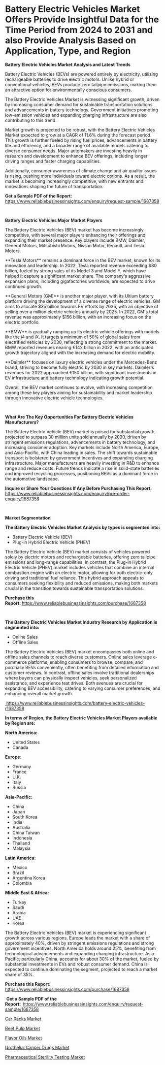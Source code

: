 <p><h1>Battery Electric Vehicles Market Offers Provide Insightful Data for the Time Period from 2024 to 2031 and also Provide Analysis Based on Application, Type, and Region</h1></p><p><strong>Battery Electric Vehicles Market Analysis and Latest Trends</strong></p>
<p><p>Battery Electric Vehicles (BEVs) are powered entirely by electricity, utilizing rechargeable batteries to drive electric motors. Unlike hybrid or conventional vehicles, BEVs produce zero tailpipe emissions, making them an attractive option for environmentally conscious consumers. </p><p>The Battery Electric Vehicles Market is witnessing significant growth, driven by increasing consumer demand for sustainable transportation solutions and advancements in battery technology. Government initiatives promoting low-emission vehicles and expanding charging infrastructure are also contributing to this trend. </p><p>Market growth is projected to be robust, with the Battery Electric Vehicles Market expected to grow at a CAGR of 11.6% during the forecast period. This growth is further fueled by rising fuel prices, advancements in battery life and efficiency, and a broader range of available models catering to diverse consumer needs. Major automakers are investing heavily in research and development to enhance BEV offerings, including longer driving ranges and faster charging capabilities. </p><p>Additionally, consumer awareness of climate change and air quality issues is rising, pushing more individuals toward electric options. As a result, the market is becoming increasingly competitive, with new entrants and innovations shaping the future of transportation.</p></p>
<p><strong>Get a Sample PDF of the Report:&nbsp;</strong> <a href="https://www.reliablebusinessinsights.com/enquiry/request-sample/1687358?utm_campaign=1119&utm_medium=2&utm_source=Github&utm_content=ia&utm_term=02112024&utm_id=battery-electric-vehicles">https://www.reliablebusinessinsights.com/enquiry/request-sample/1687358</a></p>
<p>&nbsp;</p>
<p><strong>Battery Electric Vehicles Major Market Players</strong></p>
<p><p>The Battery Electric Vehicles (BEV) market has become increasingly competitive, with several major players enhancing their offerings and expanding their market presence. Key players include BMW, Daimler, General Motors, Mitsubishi Motors, Nissan Motor, Renault, and Tesla Motors.</p><p>**Tesla Motors** remains a dominant force in the BEV market, known for its innovation and leadership. In 2022, Tesla reported revenue exceeding $80 billion, fueled by strong sales of its Model 3 and Model Y, which have helped it capture a significant market share. The company's aggressive expansion plans, including gigafactories worldwide, are expected to drive continued growth.</p><p>**General Motors (GM)** is another major player, with its Ultium battery platform driving the development of a diverse range of electric vehicles. GM aims to allocate $35 billion towards EV efforts by 2025, with an objective of selling over a million electric vehicles annually by 2025. In 2022, GM's total revenue was approximately $156 billion, with an increasing focus on the electric portfolio.</p><p>**BMW** is gradually ramping up its electric vehicle offerings with models like the i4 and iX. It targets a minimum of 50% of global sales from electrified vehicles by 2030, reflecting a strong commitment to the market. BMW reported revenues nearing €142 billion in 2022, with an anticipated growth trajectory aligned with the increasing demand for electric mobility.</p><p>**Daimler** focuses on luxury electric vehicles under the Mercedes-Benz brand, striving to become fully electric by 2030 in key markets. Daimler's revenues for 2022 approached €150 billion, with significant investments in EV infrastructure and battery technology indicating growth potential.</p><p>Overall, the BEV market continues to evolve, with increasing competition among these key players aiming for sustainability and market leadership through innovative electric vehicle technologies.</p></p>
<p>&nbsp;</p>
<p><strong>What Are The Key Opportunities For Battery Electric Vehicles Manufacturers?</strong></p>
<p><p>The Battery Electric Vehicle (BEV) market is poised for substantial growth, projected to surpass 30 million units sold annually by 2030, driven by stringent emissions regulations, advancements in battery technology, and increasing consumer adoption. Key markets include North America, Europe, and Asia-Pacific, with China leading in sales. The shift towards sustainable transport is bolstered by government incentives and expanding charging infrastructure. Major manufacturers are heavily investing in R&D to enhance range and reduce costs. Future trends indicate a rise in solid-state batteries and improved recycling processes, positioning BEVs as a dominant force in the automotive landscape.</p></p>
<p><strong>Inquire or Share Your Questions If Any Before Purchasing This Report:</strong> <a href="https://www.reliablebusinessinsights.com/enquiry/pre-order-enquiry/1687358?utm_campaign=1119&utm_medium=2&utm_source=Github&utm_content=ia&utm_term=02112024&utm_id=battery-electric-vehicles">https://www.reliablebusinessinsights.com/enquiry/pre-order-enquiry/1687358</a></p>
<p>&nbsp;</p>
<p><strong>Market Segmentation</strong></p>
<p><strong>The Battery Electric Vehicles Market Analysis by types is segmented into:</strong></p>
<p><ul><li>Battery Electric Vehicle (BEV)</li><li>Plug-in Hybrid Electric Vehicle (PHEV)</li></ul></p>
<p><p>The Battery Electric Vehicle (BEV) market consists of vehicles powered solely by electric motors and rechargeable batteries, offering zero tailpipe emissions and long-range capabilities. In contrast, the Plug-in Hybrid Electric Vehicle (PHEV) market includes vehicles that combine an internal combustion engine with an electric motor, allowing for both electric-only driving and traditional fuel reliance. This hybrid approach appeals to consumers seeking flexibility and reduced emissions, making both markets crucial in the transition towards sustainable transportation solutions.</p></p>
<p><strong>Purchase this Report:&nbsp;</strong><a href="https://www.reliablebusinessinsights.com/purchase/1687358?utm_campaign=1119&utm_medium=2&utm_source=Github&utm_content=ia&utm_term=02112024&utm_id=battery-electric-vehicles">https://www.reliablebusinessinsights.com/purchase/1687358</a></p>
<p>&nbsp;</p>
<p><strong>The Battery Electric Vehicles Market Industry Research by Application is segmented into:</strong></p>
<p><ul><li>Online Sales</li><li>Offline Sales</li></ul></p>
<p><p>The Battery Electric Vehicles (BEV) market encompasses both online and offline sales channels to reach diverse customers. Online sales leverage e-commerce platforms, enabling consumers to browse, compare, and purchase BEVs conveniently, often benefiting from detailed information and customer reviews. In contrast, offline sales involve traditional dealerships where buyers can physically inspect vehicles, seek personalized assistance, and experience test drives. Both avenues are crucial for expanding BEV accessibility, catering to varying consumer preferences, and enhancing overall market growth.</p></p>
<p><a href="https://www.reliablebusinessinsights.com/battery-electric-vehicles-r1687358?utm_campaign=1119&utm_medium=2&utm_source=Github&utm_content=ia&utm_term=02112024&utm_id=battery-electric-vehicles">&nbsp;https://www.reliablebusinessinsights.com/battery-electric-vehicles-r1687358</a></p>
<p><strong>In terms of Region, the Battery Electric Vehicles Market Players available by Region are:</strong></p>
<p>
    <p> <strong> North America: </strong>
        <ul>
            <li>United States</li>
            <li>Canada</li>
        </ul>
        </p> 
    <p> <strong> Europe: </strong>
        <ul>
            <li>Germany</li>
            <li>France</li>
            <li>U.K.</li>
            <li>Italy</li>
            <li>Russia</li>
        </ul>
        </p> 
    <p> <strong> Asia-Pacific: </strong>
        <ul>
            <li>China</li>
            <li>Japan</li>
            <li>South Korea</li>
            <li>India</li>
            <li>Australia</li>
            <li>China Taiwan</li>
            <li>Indonesia</li>
            <li>Thailand</li>
            <li>Malaysia</li>
        </ul>
        </p> 
    <p> <strong> Latin America: </strong>
        <ul>
            <li>Mexico</li>
            <li>Brazil</li>
            <li>Argentina Korea</li>
            <li>Colombia</li>
        </ul>
        </p> 
    <p> <strong> Middle East & Africa: </strong>
        <ul>
            <li>Turkey</li>
            <li>Saudi</li>
            <li>Arabia</li>
            <li>UAE</li>
            <li>Korea</li>
        </ul>
    </p>
    </p>
<p><p>The Battery Electric Vehicles (BEV) market is experiencing significant growth across various regions. Europe leads the market with a share of approximately 40%, driven by stringent emissions regulations and strong government incentives. North America holds around 25%, benefiting from technological advancements and expanding charging infrastructure. Asia-Pacific, particularly China, accounts for about 30% of the market, fueled by substantial investments in EVs and robust consumer demand. China is expected to continue dominating the segment, projected to reach a market share of 35%.</p></p>
<p><strong>Purchase this Report: </strong><a href="https://www.reliablebusinessinsights.com/purchase/1687358?utm_campaign=1119&utm_medium=2&utm_source=Github&utm_content=ia&utm_term=02112024&utm_id=battery-electric-vehicles">https://www.reliablebusinessinsights.com/purchase/1687358</a></p>
<p>&nbsp;<strong>Get a Sample PDF of the Report:&nbsp;&nbsp;</strong><a href="https://www.reliablebusinessinsights.com/enquiry/request-sample/1687358?utm_campaign=1119&utm_medium=2&utm_source=Github&utm_content=ia&utm_term=02112024&utm_id=battery-electric-vehicles">https://www.reliablebusinessinsights.com/enquiry/request-sample/1687358</a></p>
<p><strong></strong></p>
<p><p><a href="https://github.com/catusaesianou/Market-Research-Report-List-1/blob/main/car-racks-market.md?utm_campaign=1119&utm_medium=2&utm_source=Github&utm_content=ia&utm_term=02112024&utm_id=battery-electric-vehicles">Car Racks Market</a></p><p><a href="https://medium.com/@allenk784doing/the-beet-pulp-market-has-witnessed-significant-growth-in-recent-years-and-this-trend-is-expected-5dcd3b698308?utm_campaign=1119&utm_medium=2&utm_source=Github&utm_content=ia&utm_term=02112024&utm_id=battery-electric-vehicles">Beet Pulp Market</a></p><p><a href="https://medium.com/@lexiamojt3/innovations-in-the-flavor-oils-market-the-flavor-oils-market-plays-a-crucial-role-in-enhancing-the-2378270a69ff?utm_campaign=1119&utm_medium=2&utm_source=Github&utm_content=ia&utm_term=02112024&utm_id=battery-electric-vehicles">Flavor Oils Market</a></p><p><a href="https://issuu.com/reportprime-2/docs/urothelial-cancer-drugs-market-size_da47a9a891b0e4?utm_campaign=1119&utm_medium=2&utm_source=Github&utm_content=ia&utm_term=02112024&utm_id=battery-electric-vehicles">Urothelial Cancer Drugs Market</a></p><p><a href="https://issuu.com/reportprime-2/docs/pharmaceutical-sterility-testing-ma_9ce1d410c1af64?utm_campaign=1119&utm_medium=2&utm_source=Github&utm_content=ia&utm_term=02112024&utm_id=battery-electric-vehicles">Pharmaceutical Sterility Testing Market</a></p></p>